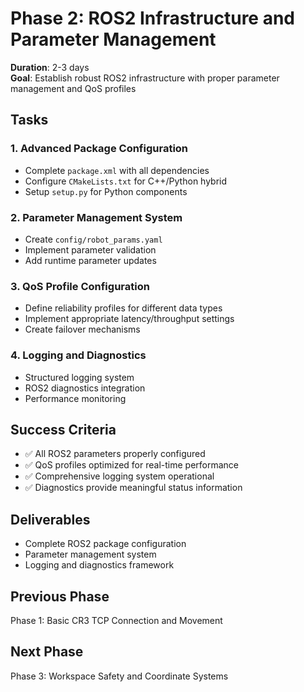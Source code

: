 # Phase 2: ROS2 Infrastructure and Parameter Management
**Duration**: 2-3 days  
**Goal**: Establish robust ROS2 infrastructure with proper parameter management and QoS profiles

## Tasks

### 1. Advanced Package Configuration
- Complete `package.xml` with all dependencies
- Configure `CMakeLists.txt` for C++/Python hybrid
- Setup `setup.py` for Python components

### 2. Parameter Management System
- Create `config/robot_params.yaml`
- Implement parameter validation
- Add runtime parameter updates

### 3. QoS Profile Configuration
- Define reliability profiles for different data types
- Implement appropriate latency/throughput settings
- Create failover mechanisms

### 4. Logging and Diagnostics
- Structured logging system
- ROS2 diagnostics integration
- Performance monitoring

## Success Criteria
- ✅ All ROS2 parameters properly configured
- ✅ QoS profiles optimized for real-time performance
- ✅ Comprehensive logging system operational
- ✅ Diagnostics provide meaningful status information

## Deliverables
- Complete ROS2 package configuration
- Parameter management system
- Logging and diagnostics framework

## Previous Phase
Phase 1: Basic CR3 TCP Connection and Movement

## Next Phase
Phase 3: Workspace Safety and Coordinate Systems
